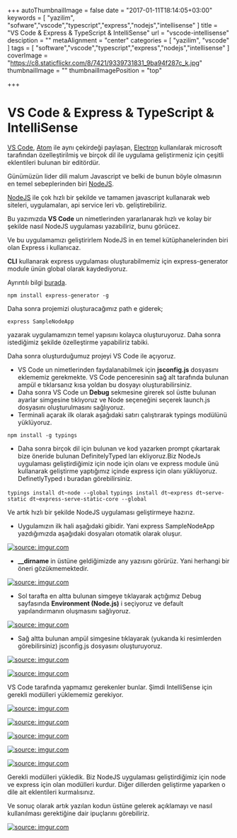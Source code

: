 +++
autoThumbnailImage = false
date = "2017-01-11T18:14:05+03:00"
keywords = [
  "yazilim",
  "sofware","vscode","typescript","express","nodejs","intellisense"
]
title = "VS Code & Express & TypeScript & IntelliSense"
url = "vscode-intellisense"
desciption = ""
metaAlignment = "center"
categories = [
  "yazilim",
  "vscode"
]
tags = [
  "software","vscode","typescript","express","nodejs","intellisense"
]
coverImage = "https://c8.staticflickr.com/8/7421/9339731831_9ba94f287c_k.jpg"
thumbnailImage = ""
thumbnailImagePosition = "top"

+++
# VS Code & Express & TypeScript & IntelliSense

[VS Code](https://code.visualstudio.com/),  [Atom](https://atom.io/) ile aynı çekirdeği paylaşan, [Electron](http://electron.atom.io/) kullanılarak microsoft tarafından özelleştirilmiş ve birçok dil ile uygulama geliştirmeniz için çeşitli eklentileri bulunan bir editördür.

Günümüzün lider dili malum Javascript ve belki de bunun böyle olmasının en temel sebeplerinden biri [NodeJS](https://nodejs.org/en/).

[NodeJS](https://nodejs.org/en/) ile çok hızlı bir şekilde ve tamamen javascript  kullanarak web siteleri, uygulamaları, api service leri vb. geliştirebiliriz.

Bu yazımızda **VS Code** un nimetlerinden yararlanarak hızlı ve kolay bir şekilde nasıl NodeJS uygulaması yazabiliriz, bunu görücez.

Ve bu uygulamamızı geliştirirlem NodeJS in en temel kütüphanelerinden biri olan Express i kullanıcaz.

 
**CLI** kullanarak express uygulaması oluşturabilmemiz için express-generator module ünün global olarak kaydediyoruz.

Ayrıntılı bilgi [burada](http://expressjs.com/en/starter/generator.html).

`npm install express-generator -g`

Daha sonra projemizi oluşturacağımız path e giderek;

`express SampleNodeApp`

yazarak uygulamamızın temel yapısını kolayca oluşturuyoruz. Daha sonra istediğimiz şekilde özelleştirme yapabiliriz tabiki.

Daha sonra oluşturduğumuz projeyi VS Code ile açıyoruz.

- VS Code un nimetlerinden faydalanabilmek için **jsconfig.js** dosyasını eklememiz gerekmekte. VS Code penceresinin sağ alt tarafında bulunan ampül e tıklarsanız kısa yoldan bu dosyayı oluşturabilirsiniz.
- Daha sonra VS Code un **Debug** sekmesine girerek sol üstte bulunan ayarlar simgesine tıklıyoruz ve Node seçeneğini seçerek launch.js dosyasını oluşturulmasını sağlıyoruz.
- Terminali açarak ilk olarak aşağıdaki satırı çalıştırarak typings modülünü yüklüyoruz.

`npm install -g typings`

- Daha sonra birçok dil için bulunan ve kod yazarken prompt çıkartarak bize öneride bulunan DefinitelyTyped ları ekliyoruz.Biz NodeJs uygulaması geliştirdiğimiz için node için olanı ve express module ünü kullanarak geliştirme yaptığımız içinde express için olanı yüklüyoruz. DefinetlyTyped ı buradan görebilirsiniz.

`typings install dt~node --global`
`typings install dt~express dt~serve-static dt~express-serve-static-core --global`
 

Ve artık hızlı bir şekilde NodeJS uygulaması geliştirmeye hazırız.

- Uygulamızın ilk hali aşağıdaki gibidir. Yani express SampleNodeApp yazdığımızda aşağıdaki dosyaları otomatik olarak oluşur.

<a href="http://imgur.com/AvhZ2zo"><img src="http://i.imgur.com/AvhZ2zo.png" title="source: imgur.com" /></a>

- **__dirname** in üstüne geldiğimizde any yazısını görürüz. Yani herhangi bir öneri gözükmemektedir.

<a href="http://imgur.com/aIa7lo5"><img src="http://i.imgur.com/aIa7lo5.png" title="source: imgur.com" /></a>

- Sol tarafta en altta bulunan simgeye tıklayarak açtığımız Debug sayfasında **Environment (Node.js)** i seçiyoruz ve default yapılandırmanın oluşmasını sağlıyoruz.

<a href="http://imgur.com/XDb5nZS"><img src="http://i.imgur.com/XDb5nZS.png" title="source: imgur.com" /></a>

- Sağ altta bulunan ampül simgesine tıklayarak (yukarıda ki resimlerden görebilirsiniz) jsconfig.js dosyasını oluşturuyoruz.

<a href="http://imgur.com/SObhMhv"><img src="http://i.imgur.com/SObhMhv.png" title="source: imgur.com" /></a>

<a href="http://imgur.com/eYvQGgC"><img src="http://i.imgur.com/eYvQGgC.png" title="source: imgur.com" /></a>

VS Code tarafında yapmamız gerekenler bunlar. Şimdi IntelliSense için gerekli modülleri yüklememiz gerekiyor.



<a href="http://imgur.com/YHze3y4"><img src="http://i.imgur.com/YHze3y4.png" title="source: imgur.com" /></a>

<a href="http://imgur.com/a1gOXCW"><img src="http://i.imgur.com/a1gOXCW.png" title="source: imgur.com" /></a>

<a href="http://imgur.com/ACedntg"><img src="http://i.imgur.com/ACedntg.png" title="source: imgur.com" /></a>

<a href="http://imgur.com/kC5no16"><img src="http://i.imgur.com/kC5no16.png" title="source: imgur.com" /></a>

<a href="http://imgur.com/KEw70NZ"><img src="http://i.imgur.com/KEw70NZ.png" title="source: imgur.com" /></a>

Gerekli modülleri yükledik. Biz NodeJS uygulaması geliştirdiğimiz için node ve express için olan modülleri kurdur. Diğer dillerden geliştirme yaparken o dile ait eklentileri kurmalısınız.

 

Ve sonuç olarak artık yazılan kodun üstüne gelerek açıklamayı ve nasıl kullanılması gerektiğine dair ipuçlarını görebiliriz.

<a href="http://imgur.com/00w0gP9"><img src="http://i.imgur.com/00w0gP9.png" title="source: imgur.com" /></a>

 

